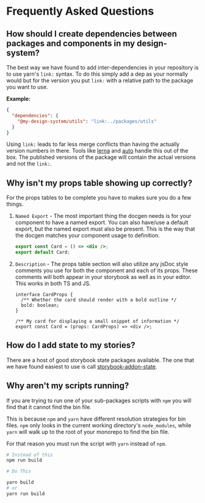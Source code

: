 # Frequently Asked Questions

## How should I create dependencies between packages and components in my design-system?

The best way we have found to add inter-dependencies in your repository is to use yarn's `link:` syntax.
To do this simply add a dep as your normally would but for the version you put `link:` with a relative path to the package you want to use.

**Example:**

```json
{
  "dependencies": {
    "@my-design-system/utils": "link:../packages/utils"
  }
}
```

Using `link:` leads to far less merge conflicts than having the actually version numbers in there.
Tools like [lerna](https://github.com/lerna/lerna) and [auto](https://github.com/intuit/auto) handle this out of the box.
The published versions of the package will contain the actual versions and not the `link:`.

## Why isn't my props table showing up correctly?

For the props tables to be complete you have to makes sure you do a few things.

1. `Named Export` - The most important thing the docgen needs is for your component to have a named export. You can also have/use a default export, but the named export must also be present. This is the way that the docgen matches your component usage to definition.

   ```jsx
   export const Card = () => <div />;
   export default Card;
   ```

2. `Description` - The props table section will also utilize any jsDoc style comments you use for both the component and each of its props. These comments will both appear in your storybook as well as in your editor. This works in both TS and JS.

   ```tsx
   interface CardProps {
     /** Whether the card should render with a bold outline */
     bold: boolean;
   }

   /** My card for displaying a small snippet of information */
   export const Card = (props: CardProps) => <div />;
   ```

## How do I add state to my stories?

There are a host of good storybook state packages available. The one that we have found easiest to use is call [storybook-addon-state](https://github.com/adierkens/storybook-addon-state).

## Why aren't my scripts running?

If you are trying to run one of your sub-packages scripts with `npm` you will find that it cannot find the bin file.

This is because `npm` and `yarn` have different resolution strategies for bin files. `npm` only looks in the current working directory's `node_modules`, while `yarn` will walk up to the root of your monorepo to find the bin file.

For that reason you must run the script with `yarn` instead of `npm`.

```sh
# Instead of this
npm run build

# Do This

yarn build
# or
yarn run build
```
